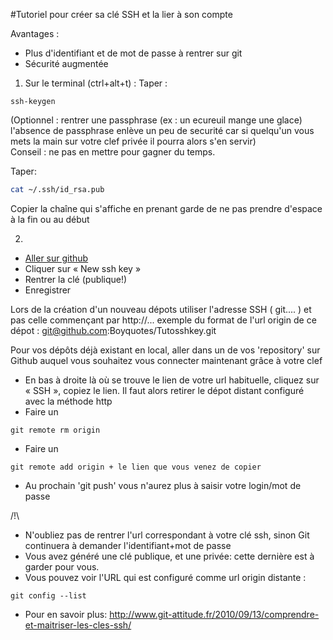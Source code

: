 #﻿Tutoriel pour créer sa clé SSH et la lier à son compte

Avantages : 
- Plus d'identifiant et de mot de passe à rentrer sur git
- Sécurité augmentée

1) Sur le terminal (ctrl+alt+t) :
Taper :
```
ssh-keygen
```
(Optionnel : rentrer une passphrase (ex : un ecureuil mange une glace) l'absence de passphrase enlève un peu de securité car si quelqu'un vous mets la main sur votre clef privée il pourra alors s'en servir)  
Conseil : ne pas en mettre pour gagner du temps.


Taper:
``` bash
cat ~/.ssh/id_rsa.pub
```
Copier la chaîne qui s'affiche en prenant garde de ne pas prendre d'espace à la fin ou au début

2)
- [Aller sur github](https://github.com/settings/keys)
- Cliquer sur « New ssh key »
- Rentrer la clé (publique!)
- Enregistrer

Lors de la création d'un nouveau dépots utiliser l'adresse SSH ( git.... ) et pas celle commençant par http://...
exemple du format de l'url origin de ce dépot : git@github.com:Boyquotes/Tutosshkey.git  

Pour vos dépôts déjà existant en local, aller dans un de vos 'repository' sur Github auquel vous souhaitez vous connecter maintenant grâce à votre clef
- En bas à droite là où se trouve le lien de votre url habituelle, cliquez sur « SSH », copiez le lien.
Il faut alors retirer le dépot distant configuré avec la méthode http
- Faire un 
```
git remote rm origin 
```
- Faire un
```
git remote add origin + le lien que vous venez de copier
```
- Au prochain 'git push' vous n'aurez plus à saisir votre login/mot de passe

/!\ 
- N'oubliez pas de rentrer l'url correspondant à votre clé ssh, sinon Git continuera à demander l'identifiant+mot de passe
- Vous avez généré une clé publique, et une privée: cette dernière est à garder pour vous.
- Vous pouvez voir l'URL qui est configuré comme url origin distante :
```
git config --list
```
- Pour en savoir plus: http://www.git-attitude.fr/2010/09/13/comprendre-et-maitriser-les-cles-ssh/
